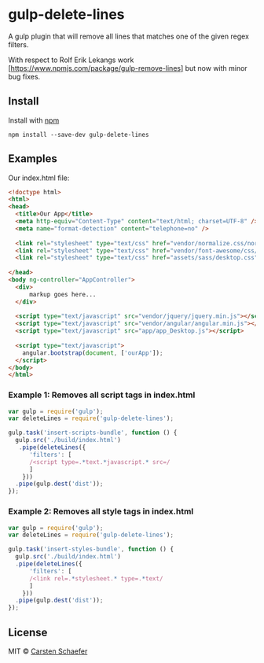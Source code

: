 # gulp-delete-lines
A gulp plugin that will remove all lines that matches one of the given regex filters.

With respect to Rolf Erik Lekangs work [https://www.npmjs.com/package/gulp-remove-lines] but now with minor bug fixes.

## Install

Install with [npm](https://npmjs.org/package/gulp-delete-lines)

```
npm install --save-dev gulp-delete-lines
```


## Examples

Our index.html file:

```html
<!doctype html>
<html>
<head>
  <title>Our App</title>
  <meta http-equiv="Content-Type" content="text/html; charset=UTF-8" />
  <meta name="format-detection" content="telephone=no" />
  
  <link rel="stylesheet" type="text/css" href="vendor/normalize.css/normalize.css" />
  <link rel="stylesheet" type="text/css" href="vendor/font-awesome/css/font-awesome.min.css" />
  <link rel="stylesheet" type="text/css" href="assets/sass/desktop.css" />
  
</head>
<body ng-controller="AppController">
  <div>
      markup goes here...
  </div>
  
  <script type="text/javascript" src="vendor/jquery/jquery.min.js"></script>
  <script type="text/javascript" src="vendor/angular/angular.min.js"></script>
  <script type="text/javascript" src="app/app_Desktop.js"></script>
  
  <script type="text/javascript">
    angular.bootstrap(document, ['ourApp']);
  </script>
</body>
</html>
```

### Example 1: Removes all script tags in index.html
```js
var gulp = require('gulp');
var deleteLines = require('gulp-delete-lines');

gulp.task('insert-scripts-bundle', function () {
  gulp.src('./build/index.html')
   .pipe(deleteLines({
      'filters': [
      /<script type=.*text.*javascript.* src=/
      ]
    }))
  .pipe(gulp.dest('dist'));
});
```

### Example 2: Removes all style tags in index.html
```js
var gulp = require('gulp');
var deleteLines = require('gulp-delete-lines');

gulp.task('insert-styles-bundle', function () {
  gulp.src('./build/index.html')
  .pipe(deleteLines({
      'filters': [
      /<link rel=.*stylesheet.* type=.*text/
      ]
    }))
  .pipe(gulp.dest('dist'));
});
```

## License

MIT © [Carsten Schaefer](http://www.g-tac.de)